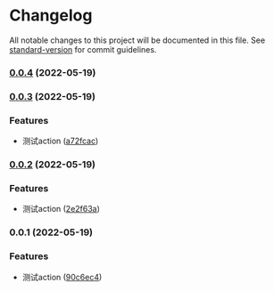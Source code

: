 # Changelog

All notable changes to this project will be documented in this file. See [standard-version](https://github.com/conventional-changelog/standard-version) for commit guidelines.

### [0.0.4](https://github.com/huogui/vue3-drag-resize-next/compare/v0.0.3...v0.0.4) (2022-05-19)

### [0.0.3](https://github.com/huogui/vue3-drag-resize/compare/v0.0.2...v0.0.3) (2022-05-19)


### Features

* 测试action ([a72fcac](https://github.com/huogui/vue3-drag-resize/commit/a72fcace4cffdc6c66f7dfa4a4c87978512e6347))

### [0.0.2](https://github.com/huogui/vue3-drag-resize/compare/v0.0.1...v0.0.2) (2022-05-19)


### Features

* 测试action ([2e2f63a](https://github.com/huogui/vue3-drag-resize/commit/2e2f63a13b17f27708f21803bc263aacc2812a6e))

### 0.0.1 (2022-05-19)


### Features

* 测试action ([90c6ec4](https://github.com/huogui/vue3-drag-resize/commit/90c6ec46fb002742e3f61e094d24e31889f68590))
